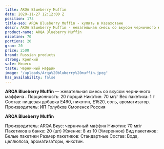 ```yaml
---
title: ARQA Blueberry Muffin
date: 2020-11-27 12:12:00 Z
position: 173
title-seo: ARQA Blueberry Muffin - купить в Казахстане
descr: ARQA Blueberry Muffin - жевательная смесь со вкусом черничного маффина .
product-name: ARQA Blueberry Muffin
nicotine: 70
portions: 20
gram: 20
price: 2500
brand: Russian products
strong: Крепкий
sale: Ничего
taste: Черничный маффин
image: "/uploads/Arqa%20bluberry%20muffin.jpeg"
has_availability: false
---
```


**ARQA Blueberry Muffin** — жевательная смесь со вкусом черничного маффина . Порционность: 20 порций Никотин: 70 мг/г Вес пакетика: 1 г Состав: пищевая добавка E460, никотин, E1520, соль, ароматизатор. Производитель: ИП Голубков Смоленск Россия

**ARQA Blueberry Muffin**

Производитель: ARQA Вкус: черничный маффин Никотин: 70 мг/г Пакетиков в банке: 20 (шт) Жжение: 8 из 10 (Умеренное) Вид пакетиков: Белые пакетики Размер пакетиков: Стандартные Состав: Вода, целлюлоза, ароматизаторы, никотин.
